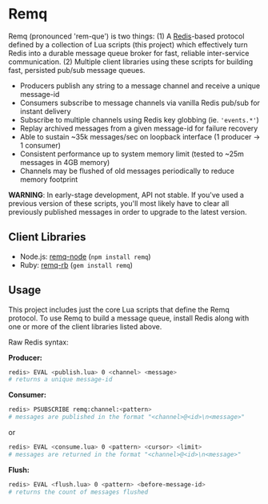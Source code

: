 # Remq

Remq (pronounced 'rem-que') is two things: (1) A [Redis](http://redis.io)-based
protocol defined by a collection of Lua scripts (this project) which effectively
turn Redis into a durable message queue broker for fast, reliable inter-service
communication. (2) Multiple client libraries using these scripts for building
fast, persisted pub/sub message queues.

  - Producers publish any string to a message channel and receive a unique message-id
  - Consumers subscribe to message channels via vanilla Redis pub/sub for instant delivery
  - Subscribe to multiple channels using Redis key globbing (ie. `'events.*'`)
  - Replay archived messages from a given message-id for failure recovery
  - Able to sustain ~35k messages/sec on loopback interface (1 producer -> 1 consumer)
  - Consistent performance up to system memory limit (tested to ~25m messages in 4GB memory)
  - Channels may be flushed of old messages periodically to reduce memory footprint

**WARNING**: In early-stage development, API not stable. If you've used a previous
version of these scripts, you'll most likely have to clear all previously
published messages in order to upgrade to the latest version.

## Client Libraries

- Node.js: [remq-node](https://github.com/kainosnoema/remq-node) (`npm install remq`)
- Ruby: [remq-rb](https://github.com/kainosnoema/remq-rb) (`gem install remq`)

## Usage

This project includes just the core Lua scripts that define the Remq protocol.
To use Remq to build a message queue, install Redis along with one or more of
the client libraries listed above.

Raw Redis syntax:

**Producer:**
``` sh
redis> EVAL <publish.lua> 0 <channel> <message>
# returns a unique message-id
```

**Consumer:**
``` sh
redis> PSUBSCRIBE remq:channel:<pattern>
# messages are published in the format "<channel>@<id>\n<message>"
```
or
``` sh
redis> EVAL <consume.lua> 0 <pattern> <cursor> <limit>
# messages are returned in the format "<channel>@<id>\n<message>"
```

**Flush:**
``` sh
redis> EVAL <flush.lua> 0 <pattern> <before-message-id>
# returns the count of messages flushed
```